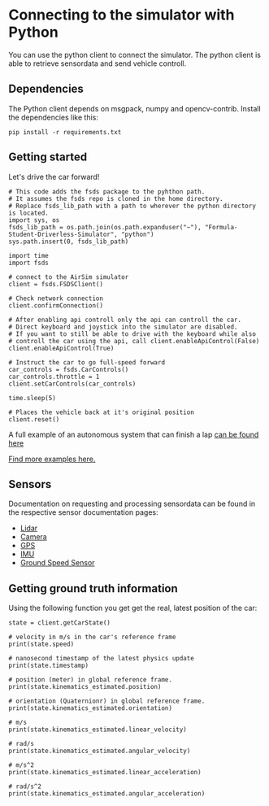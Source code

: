 # Connecting to the simulator with Python

You can use the python client to connect the simulator.
The python client is able to retrieve sensordata and send vehicle controll.

## Dependencies
The Python client depends on msgpack, numpy and opencv-contrib. 
Install the dependencies like this:

```
pip install -r requirements.txt
```

## Getting started

Let's drive the car forward!

```
# This code adds the fsds package to the pyhthon path.
# It assumes the fsds repo is cloned in the home directory.
# Replace fsds_lib_path with a path to wherever the python directory is located.
import sys, os
fsds_lib_path = os.path.join(os.path.expanduser("~"), "Formula-Student-Driverless-Simulator", "python")
sys.path.insert(0, fsds_lib_path)

import time
import fsds

# connect to the AirSim simulator 
client = fsds.FSDSClient()

# Check network connection
client.confirmConnection()

# After enabling api controll only the api can controll the car. 
# Direct keyboard and joystick into the simulator are disabled.
# If you want to still be able to drive with the keyboard while also 
# controll the car using the api, call client.enableApiControl(False)
client.enableApiControl(True)

# Instruct the car to go full-speed forward
car_controls = fsds.CarControls()
car_controls.throttle = 1
client.setCarControls(car_controls)

time.sleep(5)

# Places the vehicle back at it's original position
client.reset()
```

A full example of an autonomous system that can finish a lap [can be found here](https://github.com/FS-Driverless/Formula-Student-Driverless-Simulator/tree/master/python/examples/autonomous_example.py)

[Find more examples here.](https://github.com/FS-Driverless/Formula-Student-Driverless-Simulator/tree/master/python/examples)

## Sensors

Documentation on requesting and processing sensordata can be found in the respective sensor documentation pages:

* [Lidar](lidar.md)
* [Camera](camera.md)
* [GPS](gps.md)
* [IMU](imu.md)
* [Ground Speed Sensor](ground-speed-sensor.md)

## Getting ground truth information

Using the following function you get get the real, latest position of the car:

```
state = client.getCarState()

# velocity in m/s in the car's reference frame
print(state.speed)

# nanosecond timestamp of the latest physics update
print(state.timestamp)

# position (meter) in global reference frame.
print(state.kinematics_estimated.position)

# orientation (Quaternionr) in global reference frame.
print(state.kinematics_estimated.orientation)

# m/s
print(state.kinematics_estimated.linear_velocity)

# rad/s
print(state.kinematics_estimated.angular_velocity)

# m/s^2
print(state.kinematics_estimated.linear_acceleration)

# rad/s^2
print(state.kinematics_estimated.angular_acceleration)
```